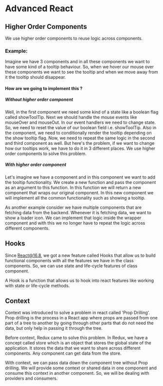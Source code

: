 # Advanced React

## Higher Order Components

We use higher order components to reuse logic across components.

### Example:

Imagine we have 3 components and in all these components we want to have some kind of a tooltip behaviour. So, when we hover our mouse over these components we want to see the tooltip and when we move away from it the tooltip should disappear.

#### How are we going to implement this ?

##### Without higher order component

Well, in the first component we need some kind of a state like a boolean flag called showToolTip. Next we should handle the mouse events like mouseOver and mouseOut. In our event handlers we need to change state. So, we need to reset the value of our boolean field i.e. showToolTip. Also in the component, we need to conditionally render the tooltip depending on the show tooltip flag. Now, we need to repeat the same logic in the second and third component as well. But here's the problem, if we want to change how our tooltips work, we have to do it in 3 different places. We use higher order components to solve this problem.

##### With higher order component

Let's imagine we have a component and in this component we want to add the tooltip functionality. We create a new function and pass the component as an argument to this function. In this function we will return a new component that wraps our original component. In this new component we will implement all the common functionality such as showing a tooltip.

As another example consider we have multiple components that are fetching data from the backend. Whenever it is fetching data, we want to show a loader icon. We can implement that logic inside the wrapper component and with this we no longer have to repeat the logic across different components.

## Hooks

Since React@16.8, we got a new feature called Hooks that allow us to build functional components with all the features we have in the class components. So, we can use state and life-cycle features of class component.

A Hook is a function that allows us to hook into react features like working with state or life-cycle methods.

## Context

Context was introduced to solve a problem in react called 'Prop Drilling'. Prop drilling is the process in a React app where props are passed from one part of a tree to another by going through other parts that do not need the data, but only help in passing it through the tree.

Before context, Redux came to solve this problem. In Redux, we have a concept called store which is an object that stores the global state of the application. It stores the data that we want to share across different components. Any component can get data from the store.

With context, we can pass data down the component tree without Prop drilling. We will provide some context or shared data in one component and consume this context in another component. So, we will be dealing with providers and consumers.
